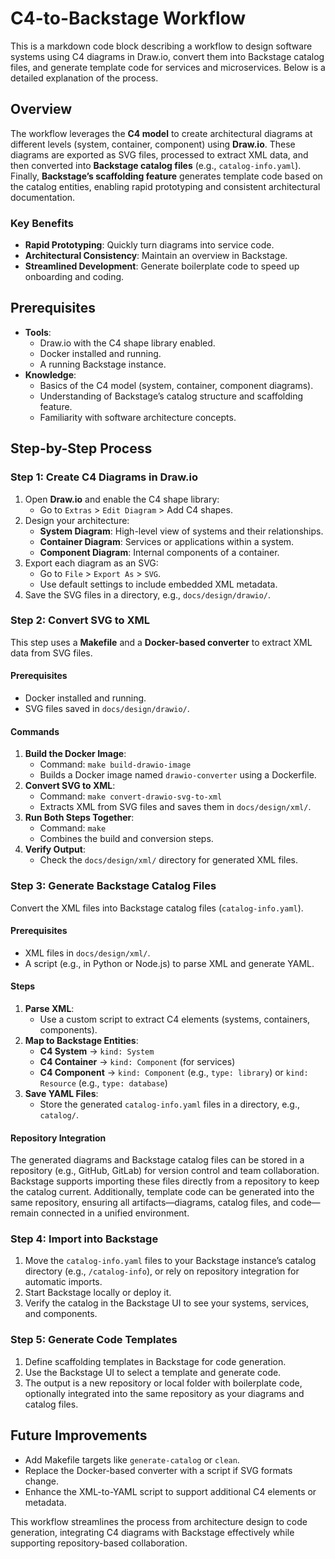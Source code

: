 # C4-to-Backstage Workflow

This is a markdown code block describing a workflow to design software systems using C4 diagrams in Draw.io, convert them into Backstage catalog files, and generate template code for services and microservices. Below is a detailed explanation of the process.

## Overview

The workflow leverages the **C4 model** to create architectural diagrams at different levels (system, container, component) using **Draw.io**. These diagrams are exported as SVG files, processed to extract XML data, and then converted into **Backstage catalog files** (e.g., `catalog-info.yaml`). Finally, **Backstage’s scaffolding feature** generates template code based on the catalog entities, enabling rapid prototyping and consistent architectural documentation.

### Key Benefits

- **Rapid Prototyping**: Quickly turn diagrams into service code.
- **Architectural Consistency**: Maintain an overview in Backstage.
- **Streamlined Development**: Generate boilerplate code to speed up onboarding and coding.

## Prerequisites

- **Tools**:
  - Draw.io with the C4 shape library enabled.
  - Docker installed and running.
  - A running Backstage instance.
- **Knowledge**:
  - Basics of the C4 model (system, container, component diagrams).
  - Understanding of Backstage’s catalog structure and scaffolding feature.
  - Familiarity with software architecture concepts.

## Step-by-Step Process

### Step 1: Create C4 Diagrams in Draw.io

1. Open **Draw.io** and enable the C4 shape library:
   - Go to `Extras` > `Edit Diagram` > Add C4 shapes.
2. Design your architecture:
   - **System Diagram**: High-level view of systems and their relationships.
   - **Container Diagram**: Services or applications within a system.
   - **Component Diagram**: Internal components of a container.
3. Export each diagram as an SVG:
   - Go to `File` > `Export As` > `SVG`.
   - Use default settings to include embedded XML metadata.
4. Save the SVG files in a directory, e.g., `docs/design/drawio/`.

### Step 2: Convert SVG to XML

This step uses a **Makefile** and a **Docker-based converter** to extract XML data from SVG files.

#### Prerequisites

- Docker installed and running.
- SVG files saved in `docs/design/drawio/`.

#### Commands

1. **Build the Docker Image**:
   - Command: `make build-drawio-image`
   - Builds a Docker image named `drawio-converter` using a Dockerfile.
2. **Convert SVG to XML**:
   - Command: `make convert-drawio-svg-to-xml`
   - Extracts XML from SVG files and saves them in `docs/design/xml/`.
3. **Run Both Steps Together**:
   - Command: `make`
   - Combines the build and conversion steps.
4. **Verify Output**:
   - Check the `docs/design/xml/` directory for generated XML files.

### Step 3: Generate Backstage Catalog Files

Convert the XML files into Backstage catalog files (`catalog-info.yaml`).

#### Prerequisites

- XML files in `docs/design/xml/`.
- A script (e.g., in Python or Node.js) to parse XML and generate YAML.

#### Steps

1. **Parse XML**:
   - Use a custom script to extract C4 elements (systems, containers, components).
2. **Map to Backstage Entities**:
   - **C4 System** → `kind: System`
   - **C4 Container** → `kind: Component` (for services)
   - **C4 Component** → `kind: Component` (e.g., `type: library`) or `kind: Resource` (e.g., `type: database`)
3. **Save YAML Files**:
   - Store the generated `catalog-info.yaml` files in a directory, e.g., `catalog/`.

#### Repository Integration

The generated diagrams and Backstage catalog files can be stored in a repository (e.g., GitHub, GitLab) for version control and team collaboration. Backstage supports importing these files directly from a repository to keep the catalog current. Additionally, template code can be generated into the same repository, ensuring all artifacts—diagrams, catalog files, and code—remain connected in a unified environment.

### Step 4: Import into Backstage

1. Move the `catalog-info.yaml` files to your Backstage instance’s catalog directory (e.g., `/catalog-info`), or rely on repository integration for automatic imports.
2. Start Backstage locally or deploy it.
3. Verify the catalog in the Backstage UI to see your systems, services, and components.

### Step 5: Generate Code Templates

1. Define scaffolding templates in Backstage for code generation.
2. Use the Backstage UI to select a template and generate code.
3. The output is a new repository or local folder with boilerplate code, optionally integrated into the same repository as your diagrams and catalog files.

## Future Improvements

- Add Makefile targets like `generate-catalog` or `clean`.
- Replace the Docker-based converter with a script if SVG formats change.
- Enhance the XML-to-YAML script to support additional C4 elements or metadata.

This workflow streamlines the process from architecture design to code generation, integrating C4 diagrams with Backstage effectively while supporting repository-based collaboration.
